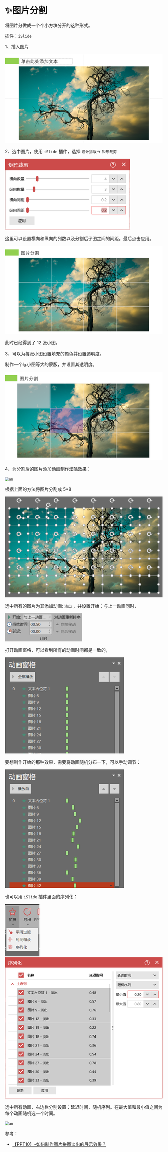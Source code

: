 # ✨图片分割

将图片分做成一个个小方块分开的这种形式。

插件：`iSlide`

1、插入图片

<img src=".\img\image-20200724092004418.png" alt="image-20200724092004418" style="zoom:80%;" />

2、选中图片，使用 `iSlide` 插件，选择 `设计排版`-> `矩形裁剪` 

<img src=".\img\image-20200724092433112.png" alt="image-20200724092433112" style="zoom:80%;" />

这里可以设置横向和纵向的列数以及分割后子图之间的间距。最后点击应用。

<img src=".\img\image-20200724092651771.png" alt="image-20200724092651771" style="zoom:80%;" />

此时已经得到了 12 张小图。

3、可以为每张小图设置填充的颜色并设置透明度。

制作一个与小图等大的蒙版，并设置其透明度。

<img src=".\img\image-20200724093510295.png" alt="image-20200724093510295" style="zoom:80%;" />

4、为分割后的图片添加动画制作炫酷效果：

<img src=".\img\an.gif" alt="an" style="zoom:80%;" />

根据上面的方法将图片分割成 5*8 

<img src=".\img\image-20200724095654898.png" alt="image-20200724095654898" style="zoom:80%;" />

选中所有的图片为其添加动画: `淡出` ，并设置开始：与上一动画同时，

<img src=".\img\image-20200724095910748.png" alt="image-20200724095910748" style="zoom:80%;" />

打开动画窗格，可以看到所有的动画时间都是一致的，

<img src=".\img\image-20200724100153774.png" alt="image-20200724100153774" style="zoom:80%;" />

要想制作开始的那种效果，需要将动画随机分布一下，可以手动调节：

<img src=".\img\image-20200724100338177.png" alt="image-20200724100338177" style="zoom:80%;" />

也可以用 `iSlide` 插件里面的序列化：

<img src=".\img\image-20200724100520930.png" alt="image-20200724100520930" style="zoom:80%;" />

<img src=".\img\image-20200724100642457.png" alt="image-20200724100642457" style="zoom:80%;" />

选中所有动画，右边栏分别设置：延迟时间，随机序列。在最大值和最小值之间为每个动画随机选一个时间。

<img src=".\img\an.gif" alt="an" style="zoom:80%;" />





参考：

- <a href="https://b23.tv/46N2Nz" target="_blank">【PPT10】-如何制作图片拼图淡出的展示效果？</a> 